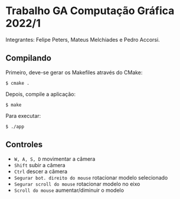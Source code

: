 # Trabalho GA Computação Gráfica 2022/1

Integrantes: Felipe Peters, Mateus Melchiades e Pedro Accorsi.

## Compilando

Primeiro, deve-se gerar os Makefiles através do CMake:
```
$ cmake .
```

Depois, compile a aplicação:
```
$ make
```

Para executar:
```
$ ./app
```

## Controles

- `W, A, S, D` movimentar a câmera
- `Shift` subir a câmera
- `Ctrl` descer a câmera
- `Segurar bot. direito do mouse` rotacionar modelo selecionado
- `Segurar scroll do mouse` rotacionar modelo no eixo
- `Scroll do mouse` aumentar/diminuir o modelo
